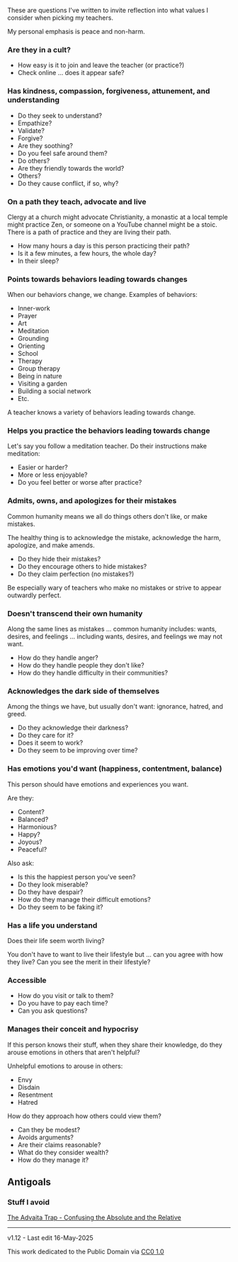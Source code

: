 ﻿These are questions I've written to invite reflection into what values I consider when picking my teachers.

My personal emphasis is peace and non-harm.

### Are they in a cult?

- How easy is it to join and leave the teacher (or practice?)
- Check online ... does it appear safe?

### Has kindness, compassion, forgiveness, attunement, and understanding

- Do they seek to understand? 
- Empathize? 
- Validate? 
- Forgive? 
- Are they soothing? 
- Do you feel safe around them? 
- Do others? 
- Are they friendly towards the world? 
- Others? 
- Do they cause conflict, if so, why?

### On a path they teach, advocate and live

Clergy at a church might advocate Christianity, a monastic at a local temple might practice Zen, or someone on a YouTube channel might be a stoic. There is a path of practice and they are living their path. 

- How many hours a day is this person practicing their path? 
- Is it a few minutes, a few hours, the whole day? 
- In their sleep?

### Points towards behaviors leading towards changes

When our behaviors change, we change. Examples of behaviors:

- Inner-work
- Prayer
- Art
- Meditation
- Grounding
- Orienting
- School
- Therapy 
- Group therapy 
- Being in nature
- Visiting a garden
- Building a social network
- Etc.

A teacher knows a variety of behaviors leading towards change.

### Helps you practice the behaviors leading towards change

Let's say you follow a meditation teacher. Do their instructions make meditation:

- Easier or harder?
- More or less enjoyable?
- Do you feel better or worse after practice?

### Admits, owns, and apologizes for their mistakes

Common humanity means we all do things others don't like, or make mistakes.

The healthy thing is to acknowledge the mistake, acknowledge the harm, apologize, and make amends.

- Do they hide their mistakes? 
- Do they encourage others to hide mistakes? 
- Do they claim perfection (no mistakes?)

Be especially wary of teachers who make no mistakes or strive to appear outwardly perfect.
  
### Doesn't transcend their own humanity

Along the same lines as mistakes ... common humanity includes: wants, desires, and feelings ... including wants, desires, and feelings we may not want. 

- How do they handle anger? 
- How do they handle people they don't like?
- How do they handle difficulty in their communities?

### Acknowledges the dark side of themselves

Among the things we have, but usually don't want: ignorance, hatred, and greed.

- Do they acknowledge their darkness?
- Do they care for it?
- Does it seem to work?
- Do they seem to be improving over time?
 
### Has  emotions  you'd want (happiness, contentment, balance)

This person should have emotions and experiences you want. 

Are they:

- Content? 
- Balanced? 
- Harmonious? 
- Happy? 
- Joyous? 
- Peaceful?

Also ask: 

- Is this the happiest person you've seen? 
- Do they look miserable? 
- Do they have despair? 
- How do they manage their difficult emotions?
- Do they seem to be faking it?
  
### Has a life you understand

Does their life seem worth living? 

You don't have to want to live their lifestyle but ... can you agree with how they live? Can you see the merit in their lifestyle?

### Accessible 

- How do you visit or talk to them? 
- Do you have to pay each time? 
- Can you ask questions?

### Manages their conceit and hypocrisy

If this person knows their stuff, when they share their knowledge, do they arouse emotions in others that aren't helpful? 

Unhelpful emotions to arouse in others:
- Envy
- Disdain
- Resentment
- Hatred

How do they approach how others could view them?

- Can they be modest? 
- Avoids arguments? 
- Are their claims reasonable? 
- What do they consider wealth? 
- How do they manage it?

## Antigoals
### Stuff I avoid

[The Advaita Trap - Confusing the Absolute and the Relative](https://www.youtube.com/watch?v=4KXidr0z1RY)

-----

v1.12 - Last edit 16-May-2025 
 
This work dedicated to the Public Domain via [CC0 1.0](https://creativecommons.org/publicdomain/zero/1.0/)

